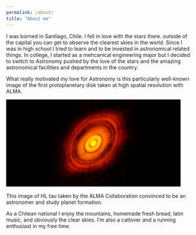 ```yaml
---
permalink: /about/
title: "About me"
---
```



I was borned in Santiago, Chile. I fell in love with the stars there. outside of the capital you can get to observe the clearest skies in the world. Since I was in high school I tried to learn and to be invested in astronomical related things. In college, I started as a mehcanical engineering major but I decided to switch  to Astronomy pushed by the love of the stars and the amazing astronomical facilities and departments in the country.


What really motivated my love for Astronomy is this particularly well-known image of the first protoplanetary disk taken at high spatial resolution with ALMA. 


![HL Tau, ALMA Collaboration](/assets/images/hltau.png)

This image of HL tau taken by the ALMA Collaboration convinced to be an astronomer and study planet formation.

As a Chilean national I enjoy the mountains, homemade fresh bread, latin music, and obviously the clear skies. I’m also a catlover and a running enthusiast in my free time.

